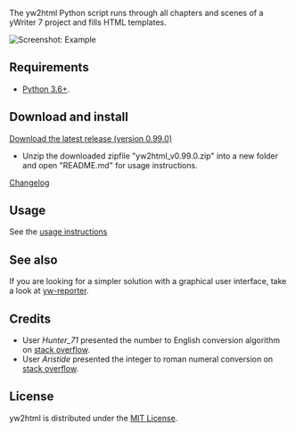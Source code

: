 The yw2html Python script runs through all chapters and scenes of a yWriter 7 project and fills HTML templates.

![Screenshot: Example](Screenshots/manuscript.png)

## Requirements

- [Python 3.6+](https://www.python.org). 

## Download and install


[Download the latest release (version 0.99.0)](https://raw.githubusercontent.com/peter88213/yw2html/main/dist/yw2html_v0.99.0.zip)

- Unzip the downloaded zipfile "yw2html_v0.99.0.zip" into a new folder and open "README.md" for usage instructions.

[Changelog](changelog)

## Usage

See the [usage instructions](usage)

## See also

If you are looking for a simpler solution with a graphical user interface, take a look at [yw-reporter](https://peter88213.github.io/yw-reporter).

## Credits

- User *Hunter_71* presented the number to English conversion algorithm on [stack overflow](https://stackoverflow.com/a/51849443).
- User *Aristide* presented the integer to roman numeral conversion on [stack overflow](https://stackoverflow.com/a/47713392).

## License

yw2html is distributed under the [MIT
License](http://www.opensource.org/licenses/mit-license.php).
